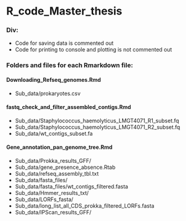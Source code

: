 # R_code_Master_thesis

### Div:
- Code for saving data is commented out
- Code for printing to console and plotting is not commented out




### Folders and files for each Rmarkdown file:

#### Downloading_Refseq_genomes.Rmd
-	Sub_data/prokaryotes.csv

#### fastq_check_and_filter_assembled_contigs.Rmd
-	Sub_data/Staphylococcus_haemolyticus_LMGT4071_R1_subset.fq
-	Sub_data/Staphylococcus_haemolyticus_LMGT4071_R2_subset.fq
-	Sub_data/wt_contigs_subset.fa

#### Gene_annotation_pan_genome_tree.Rmd
-	Sub_data/Prokka_results_GFF/
-	Sub_data/gene_presence_absence.Rtab
-	Sub_data/refseq_assembly_tbl.txt
-	Sub_data/fasta_files/
-	Sub_data/fasta_files/wt_contigs_filtered.fasta
-	Sub_data/Hmmer_results_txt/
-	Sub_data/LORFs_fasta/
-	Sub_data/long_list_all_CDS_prokka_filtered_LORFs.fasta
-	Sub_data/IPScan_results_GFF/
